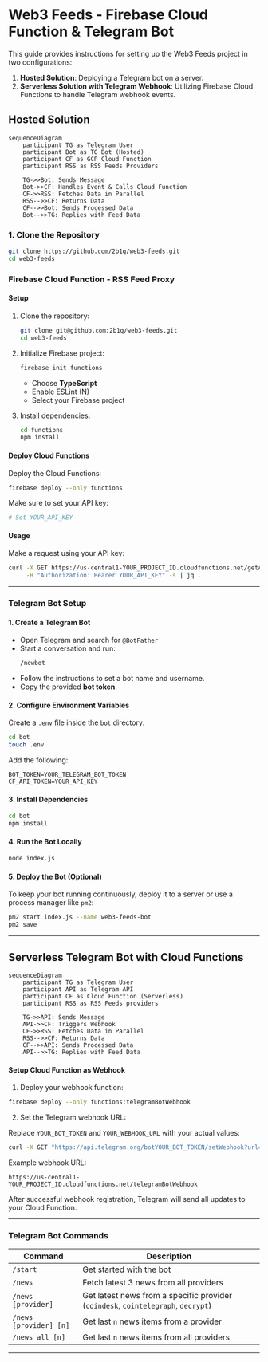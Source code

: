 # Web3 Feeds - Firebase Cloud Function & Telegram Bot

This guide provides instructions for setting up the Web3 Feeds project in two configurations:

1. **Hosted Solution**: Deploying a Telegram bot on a server.
2. **Serverless Solution with Telegram Webhook**: Utilizing Firebase Cloud Functions to handle Telegram webhook events.

## Hosted Solution

```mermaid
sequenceDiagram
    participant TG as Telegram User
    participant Bot as TG Bot (Hosted)
    participant CF as GCP Cloud Function
    participant RSS as RSS Feeds Providers
    
    TG->>Bot: Sends Message
    Bot->>CF: Handles Event & Calls Cloud Function
    CF->>RSS: Fetches Data in Parallel
    RSS-->>CF: Returns Data
    CF-->>Bot: Sends Processed Data
    Bot-->>TG: Replies with Feed Data
```

### 1. Clone the Repository

```bash
git clone https://github.com/2b1q/web3-feeds.git
cd web3-feeds
```

### Firebase Cloud Function - RSS Feed Proxy

#### Setup

1. Clone the repository:
   ```sh
   git clone git@github.com:2b1q/web3-feeds.git
   cd web3-feeds
   ```

2. Initialize Firebase project:
   ```sh
   firebase init functions
   ```
   - Choose **TypeScript**
   - Enable ESLint (N)
   - Select your Firebase project

3. Install dependencies:
   ```sh
   cd functions
   npm install
   ```

#### Deploy Cloud Functions

Deploy the Cloud Functions:
   ```sh
   firebase deploy --only functions
   ```

Make sure to set your API key:
   ```sh
   # Set YOUR_API_KEY
   ```

#### Usage

Make a request using your API key:
   ```sh
   curl -X GET https://us-central1-YOUR_PROJECT_ID.cloudfunctions.net/getAllFeeds \
        -H "Authorization: Bearer YOUR_API_KEY" -s | jq .
   ```

---

### Telegram Bot Setup

#### 1. Create a Telegram Bot

- Open Telegram and search for `@BotFather`
- Start a conversation and run:
  ```sh
  /newbot
  ```
- Follow the instructions to set a bot name and username.
- Copy the provided **bot token**.

#### 2. Configure Environment Variables

Create a `.env` file inside the `bot` directory:
   ```sh
   cd bot
   touch .env
   ```

Add the following:
   ```
   BOT_TOKEN=YOUR_TELEGRAM_BOT_TOKEN
   CF_API_TOKEN=YOUR_API_KEY
   ```

#### 3. Install Dependencies

   ```sh
   cd bot
   npm install
   ```

#### 4. Run the Bot Locally

   ```sh
   node index.js
   ```

#### 5. Deploy the Bot (Optional)

To keep your bot running continuously, deploy it to a server or use a process manager like `pm2`:
   ```sh
   pm2 start index.js --name web3-feeds-bot
   pm2 save
   ```

---

## Serverless Telegram Bot with Cloud Functions

```mermaid
sequenceDiagram
    participant TG as Telegram User
    participant API as Telegram API
    participant CF as Cloud Function (Serverless)
    participant RSS as RSS Feeds providers
    
    TG->>API: Sends Message
    API->>CF: Triggers Webhook
    CF->>RSS: Fetches Data in Parallel
    RSS-->>CF: Returns Data
    CF-->>API: Sends Processed Data
    API-->>TG: Replies with Feed Data
```

#### Setup Cloud Function as Webhook

1. Deploy your webhook function:

```sh
firebase deploy --only functions:telegramBotWebhook
```

2. Set the Telegram webhook URL:

Replace `YOUR_BOT_TOKEN` and `YOUR_WEBHOOK_URL` with your actual values:

```sh
curl -X GET "https://api.telegram.org/botYOUR_BOT_TOKEN/setWebhook?url=YOUR_WEBHOOK_URL"
```

Example webhook URL:

```
https://us-central1-YOUR_PROJECT_ID.cloudfunctions.net/telegramBotWebhook
```

After successful webhook registration, Telegram will send all updates to your Cloud Function.

---

### Telegram Bot Commands

| Command                | Description |
|------------------------|-------------|
| `/start`               | Get started with the bot |
| `/news`                | Fetch latest 3 news from all providers |
| `/news [provider]`     | Get latest news from a specific provider (`coindesk`, `cointelegraph`, `decrypt`) |
| `/news [provider] [n]` | Get last `n` news items from a provider |
| `/news all [n]`        | Get last `n` news items from all providers |

---
